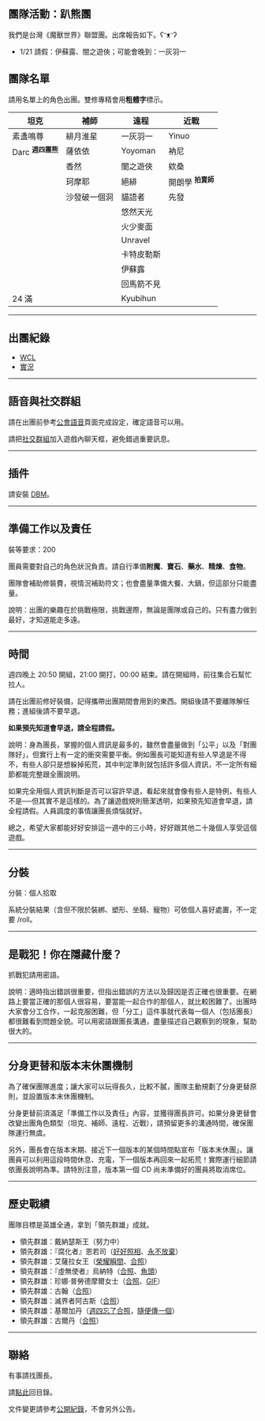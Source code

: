 ## 團隊活動：趴熊團

我們是台灣《魔獸世界》聯盟團。出席報告如下。ʕᵔᴥᵔʔ

- 1/21 請假：伊蘇露、闇之遊俠；可能會晚到：一灰羽一

## 團隊名單

請用名單上的角色出團。雙修專精會用**粗體字**標示。

| **坦克**                      | **補師**     | **遠程**   | **近戰**                     |
| ----------------------------- | ------------ | ---------- | ----------------------------- |
| 素盞鳴尊                      | 緋月淮星     | 一灰羽一   | Yinuo                         |
| Darc <sup>**週四團熊**</sup> | 薩依依        | Yoyoman    | 衲尼                         |
|                               | 香然         | 闇之遊俠   | 欸桑                          |
|                               | 珂摩耶       | 絕緋       | 開朗學 <sup>**拍賣師**</sup> |
|                               | 沙發破一個洞 | 貓語者     | 先發                          |
|                               |              | 悠然天光   |                               |
|                               |              | 火少麥面   |                               |
|                               |              | Unravel    |                               |
|                               |              | 卡特皮勒斯 |                               |
|                               |              | 伊蘇露     |                               |
|                               |              | 回馬箭不見 |                               |
| 24 滿                         |              | Kyubihun   |                               |

---

## 出團紀錄

- [WCL](https://www.warcraftlogs.com/user/reports-list/302729/)
- [實況](https://www.twitch.tv/dalechou/videos)

--- 

## 語音與社交群組

請在出團前參考[公會語音](voicechat.html)頁面完成設定，確定語音可以用。

請把[社交群組](https://blizzard.com/invite/9EVogsdqA)加入遊戲內聊天框，避免錯過重要訊息。

---

## 插件

請安裝 [DBM](https://www.curseforge.com/wow/addons/deadly-boss-mods)。

---

## 準備工作以及責任

裝等要求：200

團員需要對自己的角色狀況負責。請自行準備**附魔**、**寶石**、**藥水**、**精煉**、**食物**。

團隊會補助修裝費，視情況補助符文；也會盡量準備大餐、大鍋，但這部分只能盡量。

說明：出團的樂趣在於挑戰極限，挑戰邊際，無論是團隊或自己的。只有盡力做到最好，才知道能走多遠。

---

## 時間

週四晚上 20:50 開組，21:00 開打，00:00 結束。請在開組時，前往集合石幫忙拉人。

請在出團前修好裝備，記得攜帶出團期間會用到的東西。開組後請不要離隊解任務；進組後請不要早退。

**如果預先知道會早退，請全程請假。**

說明：身為團長，掌握的個人資訊是最多的，雖然會盡量做到「公平」以及「對團隊好」，但實行上有一定的衝突需要平衡。例如團長可能知道有些人早退是不得不，有些人卻只是想躲掉拓荒，其中判定準則就包括許多個人資訊，不一定所有細節都能完整跟全團說明。

如果完全用個人資訊判斷是否可以容許早退，看起來就會像有些人是特例，有些人不是──但其實不是這樣的。為了讓遊戲規則簡潔透明，如果預先知道會早退，請全程請假。人員調度的事情讓團長煩惱就好。

總之，希望大家都能好好安排這一週中的三小時，好好跟其他二十幾個人享受這個遊戲。

---
## 分裝

分裝：個人拾取

系統分裝結果（含但不限於裝綁、塑形、坐騎、寵物）可依個人喜好處置，不一定要 /roll。

---

## 是戰犯！你在隱藏什麼？

抓戰犯請用密語。

說明：適時指出錯誤很重要，但指出錯誤的方法以及歸因是否正確也很重要。在網路上要當正確的那個人很容易，要當能一起合作的那個人，就比較困難了。出團時大家會分工合作，一起克服困難，但「分工」這件事就代表每一個人（包括團長）都很難看到問題全貌。可以用密語跟團長溝通，盡量描述自己觀察到的現象，幫助很大的。

---

## 分身更替和版本末休團機制

為了確保團隊進度；讓大家可以玩得長久，比較不膩，團隊主動規劃了分身更替原則，並設置版本末休團機制。

分身更替前須滿足「準備工作以及責任」內容，並獲得團長許可。如果分身更替會改變出團角色類型（坦克、補師、遠程、近戰），請預留更多的溝通時間，確保團隊運行無虞。

另外，團長會在版本末期、接近下一個版本的某個時間點宣布「版本末休團」。讓團員可以利用這段時間休息、充電，下一個版本再回來一起拓荒！實際運行細節請依團長說明為準。請特別注意，版本第一個 CD 尚未準備好的團員將取消席位。

---

## 歷史戰績

團隊目標是英雄全通，拿到「領先群雄」成就。

- 領先群雄：戴納瑟斯王（努力中）
- 領先群雄：『腐化者』恩若司（[好好照相](img_aotc_nzoth_thu.jpg)、[永不放棄](https://www.twitch.tv/videos/587773572)）
- 領先群雄：艾薩拉女王（[榮耀瞬間](img_aotc_azshara_thu.jpg)、[合照](img_aotc_azshara_thu2.jpg)）
- 領先群雄：『虛無使者』烏納特（[合照](img_aotc_uunat_thu.jpg)、[魚頭](img_aotc_uunat_thu2.jpg)）
- 領先群雄：珍娜‧普勞德摩爾女士（[合照](img_aotc_jaina_thu.jpg)、[GIF](img_aotc_jaina_thu.gif)）
- 領先群雄：古翰（[合照](img_aotc_ghuun_thu.jpg)）
- 領先群雄：滅界者阿古斯（[合照](img_aotc_argus.jpg)）
- 領先群雄：基爾加丹（[週四忘了合照](img_aotc_kiljaeden.jpg)，[隨便傳一個](img_aotc_kiljaeden2.jpg)）
- 領先群雄：古爾丹（[合照](img_aotc_guldan.jpg)）

---

## 聯絡

有事請找團長。

請[點此](index.html)回目錄。

文件變更請參考[公開紀錄](https://github.com/dalechou/badweather.tw/commits/master/bear.md)，不會另外公告。
